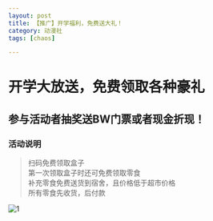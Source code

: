 ```yaml
---
layout: post
title: 【推广】开学福利，免费送大礼！
category: 动漫社
tags: [chaos]

---
```

# 开学大放送，免费领取各种豪礼

## 参与活动者抽奖送BW门票或者现金折现！

### 活动说明
> 扫码免费领取盒子<br />
  第一次领取盒子时还可免费领取零食<br />
  补充零食免费送货到宿舍，且价格低于超市价格<br />
  所有零食先收货，后付款<br />


![1](https://dev.tencent.com/u/Water_Emissary/p/pbed/git/raw/master/main/zanzhu.png)
